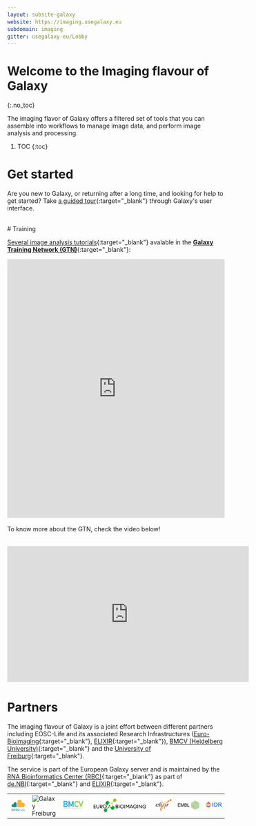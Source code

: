 ```yaml
---
layout: subsite-galaxy
website: https://imaging.usegalaxy.eu
subdomain: imaging
gitter: usegalaxy-eu/Lobby
---
```


# Welcome to the Imaging flavour of Galaxy
{:.no_toc}

The imaging flavor of Galaxy offers a filtered set of tools that you can assemble into workflows to manage image data, and perform image analysis and processing.


1. TOC
{:toc}

# Get started

Are you new to Galaxy, or returning after a long time, and looking for help to get started? Take [a guided tour](https://imaging.usegalaxy.eu/tours/core.galaxy_ui){:target="_blank"} through Galaxy's user interface.

<br>
# Training

[Several image analysis tutorials](https://training.galaxyproject.org/training-material/topics/imaging/){:target="_blank"} avalable in the [__Galaxy Training Network (GTN)__](https://training.galaxyproject.org){:target="_blank"}:

<iframe src="https://training.galaxyproject.org/training-material/tags/imaging/embed.html" height="600px" width="100%" class="gtn-embed" frameborder="0"></iframe> 

To know more about the GTN, check the video below!

<br>

<iframe width="560" height="315"
src="https://www.youtube.com/embed/lDqWxzWNk1k"
title="YouTube video player"
frameborder="0"
allow="accelerometer; autoplay; clipboard-write; encrypted-media; gyroscope; picture-in-picture"
allowfullscreen>
</iframe>

<br>

# Partners

The imaging flavour of Galaxy is a joint effort between different partners including EOSC-Life and its associated Research Infrastructures ([Euro-Bioimaging](https://www.eurobioimaging.eu/){:target="_blank"}, [ELIXIR](https://elixir-europe.org/){:target="_blank"}), [BMCV (Heidelberg University)](http://www.bioquant.uni-heidelberg.de/research/groups/biomedical_computer_vision.html){:target="_blank"} and the [University of Freiburg](https://galaxyproject.eu/freiburg/){:target="_blank"}.

The service is part of the European Galaxy server and is maintained by the [RNA Bioinformatics Center (RBC)](https://www.denbi.de/network/rna-bioinformatics-center-rbc){:target="_blank"} as part of [de.NBI](https://www.denbi.de){:target="_blank"} and [ELIXIR](http://elixir-europe.org){:target="_blank"}.

<table border="0"><tr>
<td width="10%">
<img alt="EOSC-Life" src="/assets/media/EOSC_logo.png" />
</td>
<td width="12%">
<img alt="Galaxy Freiburg" src="/assets/media/freiburg-galaxy.svg" />
</td>
<td width="13%">
<img alt="BMCV" src="/assets/media/logo_BMCV.png" />
</td>
<td width="30%">
<img alt="Euro-Bioimaging" src="/assets/media/eubi_logo.png" />
</td>
<td width="10%">
<img alt="ELIXIR" src="/assets/media/elixir_logo.png" />
</td>
<td width="13%">
<img alt="EMBL" src="/assets/media/logo_EMBL.png" />
</td>
<td width="10%">
<img alt="IDR" src="/assets/media/idr_logo.png" />
</td>
</tr></table>

